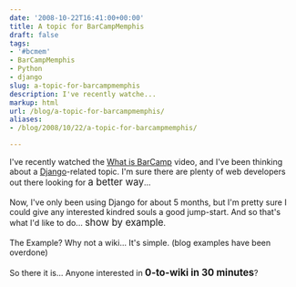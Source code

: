 ```yaml
---
date: '2008-10-22T16:41:00+00:00'
title: A topic for BarCampMemphis
draft: false
tags:
- '#bcmem'
- BarCampMemphis
- Python
- django
slug: a-topic-for-barcampmemphis
description: I've recently watche...
markup: html
url: /blog/a-topic-for-barcampmemphis/
aliases:
- /blog/2008/10/22/a-topic-for-barcampmemphis/

---
```


I've recently watched the <a href="http://memphisbarcamp.pbwiki.com/BarCamp+Memphis+-+Amy">What is BarCamp</a> video, and I've been thinking about a <a href="http://www.djangoproject.com/">Django</a>-related topic.  I'm sure there are plenty of web developers out there looking for <big>a better way</big>...<br /><br />Now, I've only been using Django for about 5 months, but I'm pretty sure I could give any interested kindred souls a good jump-start.  And so that's what I'd like to do... <big>show by example</big>.<br /><br />The Example?  Why not a wiki... It's simple.  (blog examples have been overdone)<br /><br />So there it is... Anyone interested in <big><b>0-to-wiki in 30 minutes</b></big>?<div class="blogger-post-footer"><img width='1' height='1' src='https://blogger.googleusercontent.com/tracker/4123748873183487963-7042306767709574258?l=bradmontgomery.blogspot.com' alt='' /></div>